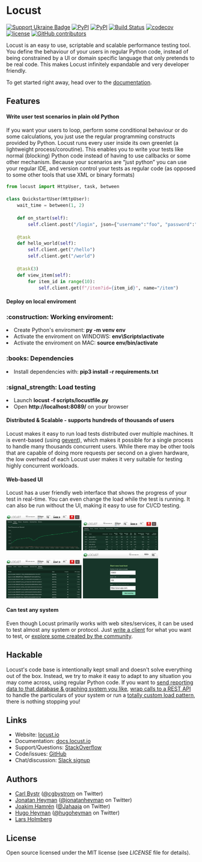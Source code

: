 # Locust

[![Support Ukraine Badge](https://bit.ly/support-ukraine-now)](https://github.com/support-ukraine/support-ukraine)
[![PyPI](https://img.shields.io/pypi/v/locust.svg)](https://pypi.org/project/locust/)
[![PyPI](https://img.shields.io/pypi/pyversions/locust.svg)](https://pypi.org/project/locust/)
[![Build Status](https://github.com/locustio/locust/workflows/Tests/badge.svg)](https://github.com/locustio/locust/actions?query=workflow%3ATests)
[![codecov](https://codecov.io/gh/locustio/locust/branch/master/graph/badge.svg)](https://codecov.io/gh/locustio/locust)
[![license](https://img.shields.io/github/license/locustio/locust.svg)](https://github.com/locustio/locust/blob/master/LICENSE)
[![GitHub contributors](https://img.shields.io/github/contributors/locustio/locust.svg)](https://github.com/locustio/locust/graphs/contributors)

Locust is an easy to use, scriptable and scalable performance testing tool. You define the behaviour of your users in regular Python code, instead of being constrained by a UI or domain specific language that only pretends to be real code. This makes Locust infinitely expandable and very developer friendly.

To get started right away, head over to the [documentation](http://docs.locust.io/en/stable/installation.html).

## Features

#### Write user test scenarios in plain old Python

If you want your users to loop, perform some conditional behaviour or do some calculations, you just use the regular programming constructs provided by Python. Locust runs every user inside its own greenlet (a lightweight process/coroutine). This enables you to write your tests like normal (blocking) Python code instead of having to use callbacks or some other mechanism. Because your scenarios are “just python” you can use your regular IDE, and version control your tests as regular code (as opposed to some other tools that use XML or binary formats)

```python
from locust import HttpUser, task, between

class QuickstartUser(HttpUser):
    wait_time = between(1, 2)

    def on_start(self):
        self.client.post("/login", json={"username":"foo", "password":"bar"})

    @task
    def hello_world(self):
        self.client.get("/hello")
        self.client.get("/world")

    @task(3)
    def view_item(self):
        for item_id in range(10):
            self.client.get(f"/item?id={item_id}", name="/item")
```

#### Deploy on local enviroment

<h3>:construction: Working enviroment:</h3>
<li>Create Python's enviroment: <b>py -m venv env</b></li> 
<li>Activate the enviroment on WINDOWS: <b>env\Scripts\activate</b></li>
<li>Activate the enviroment on MAC: <b>source env/bin/activate</b></li>
<h3>:books: Dependencies</h3>
<li>Install dependencies with: <b>pip3 install -r requirements.txt</b></li>
<h3>:signal_strength: Load testing</h3>
<li>Launch <b>locust -f scripts/locustfile.py</b></li>
<li>Open <b>http://localhost:8089/</b> on your browser</li>

#### Distributed & Scalable - supports hundreds of thousands of users

Locust makes it easy to run load tests distributed over multiple machines. It is event-based (using [gevent](http://www.gevent.org/)), which makes it possible for a single process to handle many thousands concurrent users. While there may be other tools that are capable of doing more requests per second on a given hardware, the low overhead of each Locust user makes it very suitable for testing highly concurrent workloads.

#### Web-based UI

Locust has a user friendly web interface that shows the progress of your test in real-time. You can even change the load while the test is running. It can also be run without the UI, making it easy to use for CI/CD testing.

<img src="https://raw.githubusercontent.com/locustio/locust/master/locust/static/img/ui-screenshot-charts.png" alt="Locust UI charts" width="200"/> <img src="https://raw.githubusercontent.com/locustio/locust/master/locust/static/img/ui-screenshot-stats.png" alt="Locust UI stats" width="200"/> <img src="https://raw.githubusercontent.com/locustio/locust/master/locust/static/img/ui-screenshot-workers.png" alt="Locust UI workers" width="200"/> <img src="https://raw.githubusercontent.com/locustio/locust/master/locust/static/img/ui-screenshot-start-test.png" alt="Locust UI start test" width="200"/>

#### Can test any system

Even though Locust primarily works with web sites/services, it can be used to test almost any system or protocol. Just [write a client](https://docs.locust.io/en/latest/testing-other-systems.html#testing-other-systems) for what you want to test, or [explore some created by the community](https://github.com/SvenskaSpel/locust-plugins#users).

## Hackable

Locust's code base is intentionally kept small and doesn't solve everything out of the box. Instead, we try to make it easy to adapt to any situation you may come across, using regular Python code. If you want to [send reporting data to that database & graphing system you like](https://github.com/SvenskaSpel/locust-plugins/blob/master/locust_plugins/dashboards/README.md), [wrap calls to a REST API](https://github.com/SvenskaSpel/locust-plugins/blob/master/examples/rest_ex.py) to handle the particulars of your system or run a [totally custom load pattern](https://docs.locust.io/en/latest/custom-load-shape.html#custom-load-shape), there is nothing stopping you!

## Links

- Website: [locust.io](https://locust.io)
- Documentation: [docs.locust.io](https://docs.locust.io)
- Support/Questions: [StackOverflow](https://stackoverflow.com/questions/tagged/locust)
- Code/issues: [GitHub](https://github.com/locustio/locust)
- Chat/discussion: [Slack signup](https://slack.locust.io/)

## Authors

- [Carl Bystr](http://cgbystrom.com) ([@cgbystrom](https://twitter.com/cgbystrom) on Twitter)
- [Jonatan Heyman](http://heyman.info) ([@jonatanheyman](https://twitter.com/jonatanheyman) on Twitter)
- [Joakim Hamrén](https://github.com/Jahaja) ([@Jahaaja](https://twitter.com/Jahaaja) on Twitter)
- [Hugo Heyman](https://github.com/HeyHugo) ([@hugoheyman](https://twitter.com/hugoheyman) on Twitter)
- [Lars Holmberg](https://github.com/cyberw)

## License

Open source licensed under the MIT license (see _LICENSE_ file for details).
